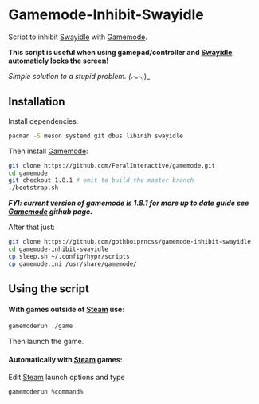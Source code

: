 # Gamemode-Inhibit-Swayidle

Script to inhibit [Swayidle](https://github.com/swaywm/swayidle) with [Gamemode](https://github.com/FeralInteractive/gamemode/tree/master).

**This script is useful when using gamepad/controller and [Swayidle](https://github.com/swaywm/swayidle) automaticly locks the screen!**

_Simple solution to a stupid problem. (⌒_⌒;)_


## Installation

Install dependencies: 

```bash
pacman -S meson systemd git dbus libinih swayidle 
```
Then install [Gamemode](https://github.com/FeralInteractive/gamemode/tree/master):
```bash
git clone https://github.com/FeralInteractive/gamemode.git
cd gamemode
git checkout 1.8.1 # omit to build the master branch
./bootstrap.sh
```
_**FYI: current version of gamemode is 1.8.1 for more up to date guide see [Gamemode](https://github.com/FeralInteractive/gamemode/tree/master) github page.**_

After that just:
```bash
git clone https://github.com/gothboiprncss/gamemode-inhibit-swayidle
cd gamemode-inhibit-swayidle
cp sleep.sh ~/.config/hypr/scripts
cp gamemode.ini /usr/share/gamemode/
```


## Using the script


#### With games outside of [Steam](https://store.steampowered.com/) use:
```bash
gamemoderun ./game
```
Then launch the game.
#### Automatically with [Steam](https://store.steampowered.com/) games:

Edit [Steam](https://store.steampowered.com/) launch options and type
```bash
gamemoderun %command%
```

